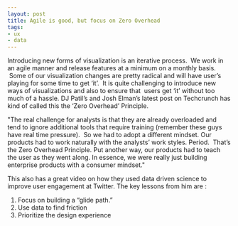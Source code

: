 ```yaml
--- 
layout: post
title: Agile is good, but focus on Zero Overhead
tags: 
- ux
- data
---
```

Introducing new forms of visualization is an iterative process.  We work in an agile manner and release features at a minimum on a monthly basis.  Some of our visualization changes are pretty radical and will have user’s playing for some time to get ‘it’.  It is quite challenging to introduce new ways of visualizations and also to ensure that  users get ‘it’ without too much of a hassle.
DJ Patil’s and Josh Elman’s latest post on Techcrunch has kind of called this the ‘Zero Overhead’ Principle. 

"The real challenge for analysts is that they are already overloaded and tend to ignore additional tools that require training (remember these guys have real time pressure).  So we had to adopt a different mindset. Our products had to work naturally with the analysts’ work styles. Period.  That’s the Zero Overhead Principle. Put another way, our products had to teach the user as they went along. In essence, we were really just building enterprise products with a consumer mindset."

This also has a great video on how they used data driven science to improve user engagement at Twitter.
The key lessons from him are :

1. Focus on building a “glide path.”
2. Use data to find friction
3. Prioritize the design experience
